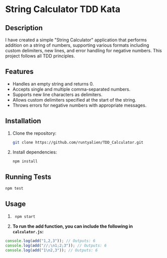 # String Calculator TDD Kata

## Description
I have created a simple "String Calculator" application that performs addition on a string of numbers, supporting various formats including custom delimiters, new lines, and error handling for negative numbers. 
This project follows all TDD principles.

## Features
- Handles an empty string and returns 0.
- Accepts single and multiple comma-separated numbers.
- Supports new line characters as delimiters.
- Allows custom delimiters specified at the start of the string.
- Throws errors for negative numbers with appropriate messages.

## Installation
1. Clone the repository:
   ```bash
   git clone https://github.com/runtyalien/TDD_Calculator.git
2. Install dependencies:
   ```bash
   npm install

## Running Tests
   ```bash
   npm test
   ```

## Usage
1.   ```bash
      npm start
      ```
2.   **To run the add function, you can include the following in `calculator.js`:**
  ```javascript
  console.log(add("1,2,3")); // Outputs: 6
  console.log(add("//;\n1;2;3")); // Outputs: 6
  console.log(add("1\n2,3")); // Outputs: 6
